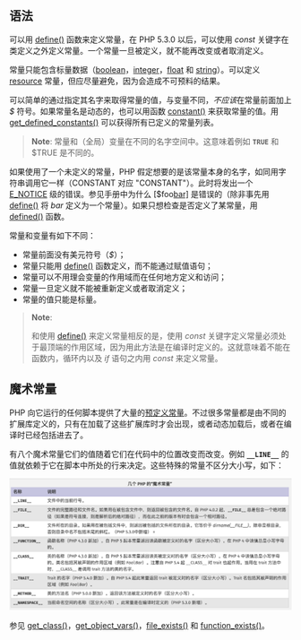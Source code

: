 ## 语法

可以用 [define()](https://www.php.net/manual/zh/function.define.php) 函数来定义常量，在 PHP 5.3.0 以后，可以使用 *const* 关键字在类定义之外定义常量。一个常量一旦被定义，就不能再改变或者取消定义。

常量只能包含标量数据（[boolean](https://www.php.net/manual/zh/language.types.boolean.php)，[integer](https://www.php.net/manual/zh/language.types.integer.php)，[float](https://www.php.net/manual/zh/language.types.float.php) 和 [string](https://www.php.net/manual/zh/language.types.string.php)）。可以定义 [resource](https://www.php.net/manual/zh/language.types.resource.php) 常量，但应尽量避免，因为会造成不可预料的结果。

可以简单的通过指定其名字来取得常量的值，与变量不同，*不应该*在常量前面加上 *$* 符号。如果常量名是动态的，也可以用函数 [constant()](https://www.php.net/manual/zh/function.constant.php) 来获取常量的值。用 [get_defined_constants()](https://www.php.net/manual/zh/function.get-defined-constants.php) 可以获得所有已定义的常量列表。

> **Note**: 常量和（全局）变量在不同的名字空间中。这意味着例如 **`TRUE`** 和 $TRUE 是不同的。

如果使用了一个未定义的常量，PHP 假定想要的是该常量本身的名字，如同用字符串调用它一样（CONSTANT 对应 "CONSTANT"）。此时将发出一个 [E_NOTICE](https://www.php.net/manual/zh/ref.errorfunc.php) 级的错误。参见手册中为什么 [$foo[bar\]](https://www.php.net/manual/zh/language.types.array.php#language.types.array.foo-bar) 是错误的（除非事先用 [define()](https://www.php.net/manual/zh/function.define.php) 将 *bar* 定义为一个常量）。如果只想检查是否定义了某常量，用 [defined()](https://www.php.net/manual/zh/function.defined.php) 函数。

常量和变量有如下不同：

- 常量前面没有美元符号（*$*）；
- 常量只能用 [define()](https://www.php.net/manual/zh/function.define.php) 函数定义，而不能通过赋值语句；
- 常量可以不用理会变量的作用域而在任何地方定义和访问；
- 常量一旦定义就不能被重新定义或者取消定义；
- 常量的值只能是标量。

> **Note**:
>
> 和使用 [define()](https://www.php.net/manual/zh/function.define.php) 来定义常量相反的是，使用 *const* 关键字定义常量必须处于最顶端的作用区域，因为用此方法是在编译时定义的。这就意味着不能在函数内，循环内以及 *if* 语句之内用 *const* 来定义常量。



## 魔术常量

PHP 向它运行的任何脚本提供了大量的[预定义常量](https://www.php.net/manual/zh/reserved.constants.php)。不过很多常量都是由不同的扩展库定义的，只有在加载了这些扩展库时才会出现，或者动态加载后，或者在编译时已经包括进去了。

有八个魔术常量它们的值随着它们在代码中的位置改变而改变。例如 **`__LINE__`** 的值就依赖于它在脚本中所处的行来决定。这些特殊的常量不区分大小写，如下：

![魔术常量](./images/几个PHP的魔术常量.png)

参见 [get_class()](https://www.php.net/manual/zh/function.get-class.php)，[get_object_vars()](https://www.php.net/manual/zh/function.get-object-vars.php)，[file_exists()](https://www.php.net/manual/zh/function.file-exists.php) 和 [function_exists()](https://www.php.net/manual/zh/function.function-exists.php)。